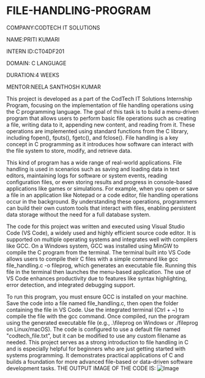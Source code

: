 # FILE-HANDLING-PROGRAM

COMPANY:CODTECH IT SOLUTIONS

NAME:PRITI KUMARI

INTERN ID:CT04DF201

DOMAIN: C LANGUAGE

DURATION:4 WEEKS

MENTOR:NEELA SANTHOSH KUMAR

This project is developed as a part of the CodTech IT Solutions Internship Program, focusing on the implementation of file handling operations using the C programming language. The goal of this task is to build a menu-driven program that allows users to perform basic file operations such as creating a file, writing data to it, appending new content, and reading from it. These operations are implemented using standard functions from the C library, including fopen(), fputs(), fgetc(), and fclose(). File handling is a key concept in C programming as it introduces how software can interact with the file system to store, modify, and retrieve data.

This kind of program has a wide range of real-world applications. File handling is used in scenarios such as saving and loading data in text editors, maintaining logs for software or system events, reading configuration files, or even storing results and progress in console-based applications like games or simulations. For example, when you open or save a file in an application like Notepad or a code editor, file handling operations occur in the background. By understanding these operations, programmers can build their own custom tools that interact with files, enabling persistent data storage without the need for a full database system.

The code for this project was written and executed using Visual Studio Code (VS Code), a widely used and highly efficient source code editor. It is supported on multiple operating systems and integrates well with compilers like GCC. On a Windows system, GCC was installed using MinGW to compile the C program from the terminal. The terminal built into VS Code allows users to compile their C files with a simple command like gcc file_handling.c -o fileprog, which generates an executable file. Running this file in the terminal then launches the menu-based application. The use of VS Code enhances productivity due to features like syntax highlighting, error detection, and integrated debugging support.

To run this program, you must ensure GCC is installed on your machine. Save the code into a file named file_handling.c, then open the folder containing the file in VS Code. Use the integrated terminal (Ctrl + ~) to compile the file with the gcc command. Once compiled, run the program using the generated executable file (e.g., .\fileprog on Windows or ./fileprog on Linux/macOS). The code is configured to use a default file named "codtech_file.txt", but it can be modified to use any custom filename as needed. This project serves as a strong introduction to file handling in C and is especially helpful for beginners who are just getting started with systems programming. It demonstrates practical applications of C and builds a foundation for more advanced file-based or data-driven software development tasks.
THE OUTPUT IMAGE OF THE CODE IS:
![Image](https://github.com/user-attachments/assets/b9aef6dd-9f4e-4bf7-aa0c-599111859b25)
 
